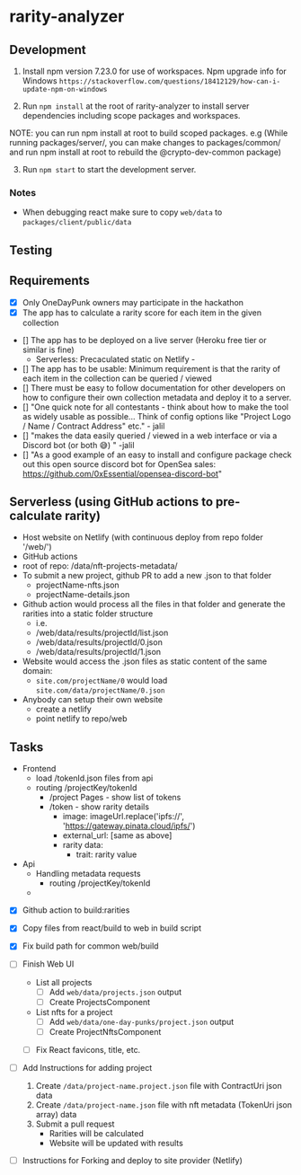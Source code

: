 # rarity-analyzer

## Development
1. Install npm version 7.23.0 for use of workspaces.  Npm upgrade info for Windows `https://stackoverflow.com/questions/18412129/how-can-i-update-npm-on-windows`

2. Run `npm install` at the root of rarity-analyzer to install server dependencies including scope packages and workspaces.  

NOTE: you can run npm install at root to build scoped packages. 
e.g (While running packages/server/, you can make changes to packages/common/ and run npm install at root to rebuild the @crypto-dev-common package)

3. Run `npm start` to start the development server.

### Notes

- When debugging react make sure to copy `web/data` to `packages/client/public/data`


## Testing

## Requirements

- [x] Only OneDayPunk owners may participate in the hackathon
- [x] The app has to calculate a rarity score for each item in the given collection
- [] The app has to be deployed on a live server (Heroku free tier or similar is fine)
    - Serverless: Precaculated static on Netlify    - 
- [] The app has to be usable: Minimum requirement is that the rarity of each item in the collection can be queried / viewed
- [] There must be easy to follow documentation for other developers on how to configure their own collection metadata and deploy it to a server.
- [] "One quick note for all contestants - think about how to make the tool as widely usable as possible... Think of config options like "Project Logo / Name / Contract Address" etc." - jalil
- [] "makes the data easily queried / viewed in a web interface or via a Discord bot (or both 😅) " -jalil
- [] "As a good example of an easy to install and configure package check out this open source discord bot for OpenSea sales: https://github.com/0xEssential/opensea-discord-bot"

## Serverless (using GitHub actions to pre-calculate rarity)

- Host website on Netlify (with continuous deploy from repo folder '/web/')
- GitHub actions
- root of repo: /data/nft-projects-metadata/
- To submit a new project, github PR to add a new .json to that folder
    - projectName-nfts.json
    - projectName-details.json
- Github action would process all the files in that folder and generate the rarities into a static folder structure
    - i.e.
     - /web/data/results/projectId/list.json
     - /web/data/results/projectId/0.json
     - /web/data/results/projectId/1.json
- Website would access the .json files as static content of the same domain:
    - `site.com/projectName/0` would load `site.com/data/projectName/0.json`
- Anybody can setup their own website 
    - create a netlify
    - point netlify to repo/web

## Tasks

- Frontend
    - load /tokenId.json files from api
    - routing /projectKey/tokenId
        - /project Pages - show list of tokens
        - /token - show rarity details
            - image: imageUrl.replace('ipfs://', 'https://gateway.pinata.cloud/ipfs/')
            - external_url: [same as above]
            - rarity data:
                - trait: rarity value
- Api
    - Handling metadata requests
        - routing /projectKey/tokenId
    - 
    

- [x] Github action to build:rarities
- [x] Copy files from react/build to web in build script
- [x] Fix build path for common web/build
- [ ] Finish Web UI
    - List all projects
        - [ ] Add `web/data/projects.json` output
        - [ ] Create ProjectsComponent
    - List nfts for a project
        - [ ] Add `web/data/one-day-punks/project.json` output
        - [ ] Create ProjectNftsComponent
    - [ ] Fix React favicons, title, etc.


- [ ] Add Instructions for adding project
    1. Create `/data/project-name.project.json` file with ContractUri json data
    2. Create `/data/project-name.json` file with nft metadata (TokenUri json array) data
    3. Submit a pull request
        - Rarities will be calculated
        - Website will be updated with results

- [ ] Instructions for Forking and deploy to site provider (Netlify)